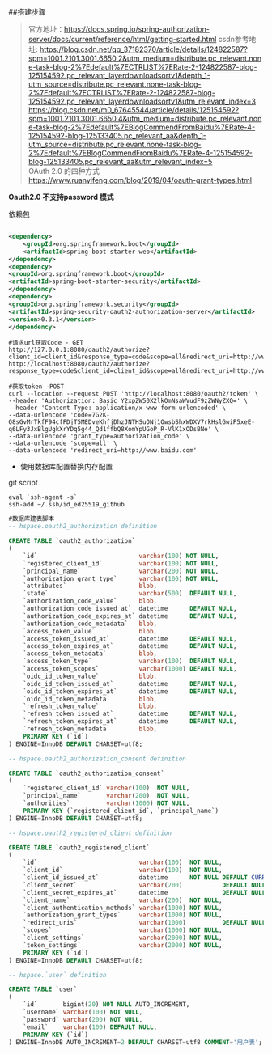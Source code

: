 ##搭建步骤
> 官方地址：https://docs.spring.io/spring-authorization-server/docs/current/reference/html/getting-started.html
> csdn参考地址: https://blog.csdn.net/qq_37182370/article/details/124822587?spm=1001.2101.3001.6650.2&utm_medium=distribute.pc_relevant.none-task-blog-2%7Edefault%7ECTRLIST%7ERate-2-124822587-blog-125154592.pc_relevant_layerdownloadsortv1&depth_1-utm_source=distribute.pc_relevant.none-task-blog-2%7Edefault%7ECTRLIST%7ERate-2-124822587-blog-125154592.pc_relevant_layerdownloadsortv1&utm_relevant_index=3
> https://blog.csdn.net/m0_67645544/article/details/125154592?spm=1001.2101.3001.6650.4&utm_medium=distribute.pc_relevant.none-task-blog-2%7Edefault%7EBlogCommendFromBaidu%7ERate-4-125154592-blog-125133405.pc_relevant_aa&depth_1-utm_source=distribute.pc_relevant.none-task-blog-2%7Edefault%7EBlogCommendFromBaidu%7ERate-4-125154592-blog-125133405.pc_relevant_aa&utm_relevant_index=5        
> OAuth 2.0 的四种方式 https://www.ruanyifeng.com/blog/2019/04/oauth-grant-types.html

**Oauth2.0 不支持password 模式**

依赖包

```xml

<dependency>
    <groupId>org.springframework.boot</groupId>
    <artifactId>spring-boot-starter-web</artifactId>
</dependency>
<dependency>
<groupId>org.springframework.boot</groupId>
<artifactId>spring-boot-starter-security</artifactId>
</dependency>
<dependency>
<groupId>org.springframework.security</groupId>
<artifactId>spring-security-oauth2-authorization-server</artifactId>
<version>0.3.1</version>
</dependency>
```

```shell script
#请求url获取Code - GET
http://127.0.0.1:8080/oauth2/authorize?client_id=client_id&response_type=code&scope=all&redirect_uri=http://www.baidu.com
http://localhost:8080/oauth2/authorize?response_type=code&client_id=client_id&scope=all&redirect_uri=http://www.baiud.com

#获取token -POST
curl --location --request POST 'http://localhost:8080/oauth2/token' \
--header 'Authorization: Basic Y2xpZW50X2lkOmNsaWVudF9zZWNyZXQ=' \
--header 'Content-Type: application/x-www-form-urlencoded' \
--data-urlencode 'code=7G2K-Q8sGvMrTkfF94cfFDjT5MEDveKhfjDhzJNTHSuONj1OwsbShxWDXV7rkHslGwiP5xeE-q6LFy3JxBlgUgkXrYDq5g44_Qd1ffbQ8XomYpUGoP_R-VlK1xODsBNe' \
--data-urlencode 'grant_type=authorization_code' \
--data-urlencode 'scope=all' \
--data-urlencode 'redirect_uri=http://www.baidu.com'
```

* 使用数据库配置替换内存配置

git script

```shell script
eval `ssh-agent -s`
ssh-add ~/.ssh/id_ed25519_github
```

```sql
#数据库建表脚本
-- hspace.oauth2_authorization definition

CREATE TABLE `oauth2_authorization`
(
    `id`                            varchar(100) NOT NULL,
    `registered_client_id`          varchar(100) NOT NULL,
    `principal_name`                varchar(200) NOT NULL,
    `authorization_grant_type`      varchar(100) NOT NULL,
    `attributes`                    blob,
    `state`                         varchar(500)  DEFAULT NULL,
    `authorization_code_value`      blob,
    `authorization_code_issued_at`  datetime      DEFAULT NULL,
    `authorization_code_expires_at` datetime      DEFAULT NULL,
    `authorization_code_metadata`   blob,
    `access_token_value`            blob,
    `access_token_issued_at`        datetime      DEFAULT NULL,
    `access_token_expires_at`       datetime      DEFAULT NULL,
    `access_token_metadata`         blob,
    `access_token_type`             varchar(100)  DEFAULT NULL,
    `access_token_scopes`           varchar(1000) DEFAULT NULL,
    `oidc_id_token_value`           blob,
    `oidc_id_token_issued_at`       datetime      DEFAULT NULL,
    `oidc_id_token_expires_at`      datetime      DEFAULT NULL,
    `oidc_id_token_metadata`        blob,
    `refresh_token_value`           blob,
    `refresh_token_issued_at`       datetime      DEFAULT NULL,
    `refresh_token_expires_at`      datetime      DEFAULT NULL,
    `refresh_token_metadata`        blob,
    PRIMARY KEY (`id`)
) ENGINE=InnoDB DEFAULT CHARSET=utf8;

-- hspace.oauth2_authorization_consent definition

CREATE TABLE `oauth2_authorization_consent`
(
    `registered_client_id` varchar(100)  NOT NULL,
    `principal_name`       varchar(200)  NOT NULL,
    `authorities`          varchar(1000) NOT NULL,
    PRIMARY KEY (`registered_client_id`, `principal_name`)
) ENGINE=InnoDB DEFAULT CHARSET=utf8;

-- hspace.oauth2_registered_client definition

CREATE TABLE `oauth2_registered_client`
(
    `id`                            varchar(100)  NOT NULL,
    `client_id`                     varchar(100)  NOT NULL,
    `client_id_issued_at`           datetime      NOT NULL DEFAULT CURRENT_TIMESTAMP,
    `client_secret`                 varchar(200)           DEFAULT NULL,
    `client_secret_expires_at`      datetime               DEFAULT NULL,
    `client_name`                   varchar(200)  NOT NULL,
    `client_authentication_methods` varchar(1000) NOT NULL,
    `authorization_grant_types`     varchar(1000) NOT NULL,
    `redirect_uris`                 varchar(1000)          DEFAULT NULL,
    `scopes`                        varchar(1000) NOT NULL,
    `client_settings`               varchar(2000) NOT NULL,
    `token_settings`                varchar(2000) NOT NULL,
    PRIMARY KEY (`id`)
) ENGINE=InnoDB DEFAULT CHARSET=utf8;

-- hspace.`user` definition

CREATE TABLE `user`
(
    `id`       bigint(20) NOT NULL AUTO_INCREMENT,
    `username` varchar(100) NOT NULL,
    `password` varchar(200) NOT NULL,
    `email`    varchar(100) DEFAULT NULL,
    PRIMARY KEY (`id`)
) ENGINE=InnoDB AUTO_INCREMENT=2 DEFAULT CHARSET=utf8 COMMENT='用户表';
```